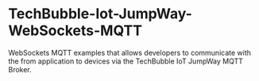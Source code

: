 # TechBubble-Iot-JumpWay-WebSockets-MQTT
WebSockets MQTT examples that allows developers to communicate with the from application to devices via the TechBubble IoT JumpWay MQTT Broker.
